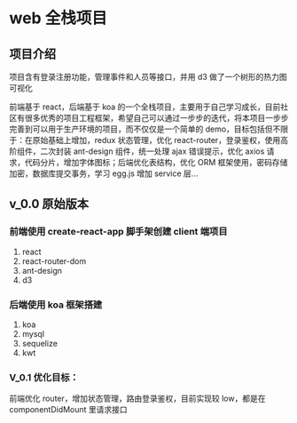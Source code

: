 # web 全栈项目

## 项目介绍

项目含有登录注册功能，管理事件和人员等接口，并用 d3 做了一个树形的热力图可视化<br/>

前端基于 react，后端基于 koa 的一个全栈项目，主要用于自己学习成长，目前社区有很多优秀的项目工程框架，希望自己可以通过一步步的迭代，将本项目一步步完善到可以用于生产环境的项目，而不仅仅是一个简单的 demo，目标包括但不限于：在原始基础上增加，redux 状态管理，优化 react-router，登录鉴权，使用高阶组件，二次封装 ant-design 组件，统一处理 ajax 错误提示，优化 axios 请求，代码分片，增加字体图标；后端优化表结构，优化 ORM 框架使用，密码存储加密，数据库提交事务，学习 egg.js 增加 service 层...

## v_0.0 原始版本

### 前端使用 create-react-app 脚手架创建 client 端项目

1. react
2. react-router-dom
3. ant-design
4. d3

### 后端使用 koa 框架搭建

1. koa
2. mysql
3. sequelize
4. kwt

### V_0.1 优化目标：

前端优化 router，增加状态管理，路由登录鉴权，目前实现较 low，都是在 componentDidMount 里请求接口
